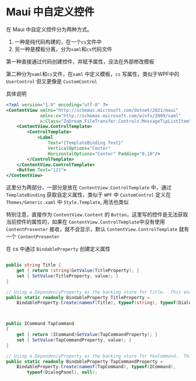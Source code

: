 # Maui 中自定义控件

在 Maui 中自定义控件分为两种方式。

1. 一种是纯代码构建的，在一个`cs`文件中
2. 另一种是模板分离，分为`xaml`和`cs`代码文件

第一种直接通过代码创建控件，并赋予属性，没法在外部修改模板

第二种分为`xaml`和`cs`文件，在`xaml` 中定义模板，`cs` 写属性，类似于WPF中的 `UserControl` 但又更像是 `CustomControl`

具体说明
```xml
<?xml version="1.0" encoding="utf-8" ?>
<ContentView xmlns="http://schemas.microsoft.com/dotnet/2021/maui"
             xmlns:x="http://schemas.microsoft.com/winfx/2009/xaml"
             x:Class="ZoDream.FileTransfer.Controls.MessageTipListItem">
    <ContentView.ControlTemplate>
        <ControlTemplate>
            <Label 
                Text="{TemplateBinding Text}"
                VerticalOptions="Center" 
                HorizontalOptions="Center" Padding="0,10"/>
        </ControlTemplate>
    </ContentView.ControlTemplate>
    <Button Text="121">
</ContentView>
```
这里分为两部分，一部分是放在 `ContentView.ControlTemplate` 中，通过 `TemplateBinding` 获取自定义属性，类似于 `WPF` 中 `CustomControl` 定义在 `Themes/Generic.xaml` 中 `Style.Template`, 用法也类似

特别注意，直接作为 `ContentView.Content` 的 `Button`，这里写的控件是无法获取当前控件的属性的，如果在 `ContentView.ControlTemplate`中没有使用 `ContentPresenter` 接收，就不会显示，默认 `ContentView.ControlTemplate` 就有一个 `ContentPresenter` 

在 cs 中通过 `BindableProperty` 创建定义属性

```cs

public string Title {
    get { return (string)GetValue(TitleProperty); }
    set { SetValue(TitleProperty, value); }
}

// Using a DependencyProperty as the backing store for Title.  This enables animation, styling, binding, etc...
public static readonly BindableProperty TitleProperty =
    BindableProperty.Create(nameof(Title), typeof(string), typeof(DialogPanel), string.Empty);



public ICommand TapCommand
{
    get { return (ICommand)GetValue(TapCommandProperty); }
    set { SetValue(TapCommandProperty, value); }
}

// Using a DependencyProperty as the backing store for YesCommand.  This enables animation, styling, binding, etc...
public static readonly BindableProperty TapCommandProperty =
    BindableProperty.Create(nameof(TapCommand), typeof(ICommand),
        typeof(DialogPanel), null);


```